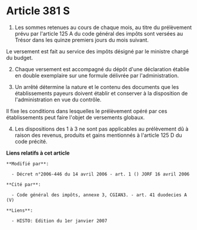 # Article 381 S

1. Les sommes retenues au cours de chaque mois, au titre du prélèvement prévu par l'article 125 A du code général des impôts
sont versées au Trésor dans les quinze premiers jours du mois suivant.

Le versement est fait au service des impôts désigné par le ministre chargé du budget.

2. Chaque versement est accompagné du dépôt d'une déclaration établie en double exemplaire sur une formule délivrée par
l'administration.

3. Un arrêté détermine la nature et le contenu des documents que les établissements payeurs doivent établir et conserver à la
disposition de l'administration en vue du contrôle.

Il fixe les conditions dans lesquelles le prélèvement opéré par ces établissements peut faire l'objet de versements globaux.

4. Les dispositions des 1 à 3 ne sont pas applicables au prélèvement dû à raison des revenus, produits et gains mentionnés à
l'article 125 D du code précité.

**Liens relatifs à cet article**

	**Modifié par**:

	  - Décret n°2006-446 du 14 avril 2006 - art. 1 () JORF 16 avril 2006

	**Cité par**:

	  - Code général des impôts, annexe 3, CGIAN3. - art. 41 duodecies A (V)

	**Liens**:

	  - HISTO: Edition du 1er janvier 2007
